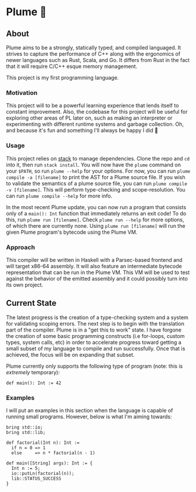 # Plume 🦚

## About
Plume aims to be a strongly, statically typed, and compiled languaged. It strives to capture the performance of C++ along with the ergonomics of newer languages such as Rust, Scala, and Go. It differs from Rust in the fact that it will require C/C++ esque memory management. 

This project is my first programming language.

### Motivation 
This project will to be a powerful learning experience that lends itself to constant improvement. Also, the codebase for this project will be useful for exploring other areas of PL later on, such as making an interpreter or experimenting with different runtime systems and garbage collection. Oh, and because it's fun and something I'll always be happy I did 🙂

### Usage
This project relies on [stack](https://docs.haskellstack.org/en/stable/install_and_upgrade/) to manage dependencies. Clone the repo and `cd` into it, then run `stack install`. You will now have the `plume` command on your `$PATH`, so run `plume --help` for your options. For now, you can run `plume compile -a [filename]` to print the AST for a Plume source file. If you wish to validate the semantics of a plume source file, you can run `plume compile -v [filename]`. This will perform type-checking and scope-resolution. You can run `plume compile --help` for more info. 

In the most recent Plume update, you can now run a program that consists only of a `main(): Int` function that immediately returns an exit code! To do this, run `plume run [filename]`. Check `plume run --help` for more options, of which there are currently none. Using `plume run [filename]` will run the given Plume program's bytecode using the Plume VM. 

### Approach
This compiler will be written in Haskell with a Parsec-based frontend and will target x86-64 assembly. It will also feature an intermediate bytecode representation that can be run in the Plume VM. This VM will be used to test against the behavior of the emitted assembly and it could possibly turn into its own project.

## Current State
The latest progress is the creation of a type-checking system and a system for validating scoping errors. The next step is to begin with the translation part of the compiler. Plume is in a "get this to work" state. I have forgone the creation of some basic programming constructs (i.e for-loops, custom types, system calls, etc) in order to accelerate progress toward getting a small subset of my language to compile and run successfully. Once that is achieved, the focus will be on expanding that subset. 

Plume currently only supports the following type of program (note: this is *extremely* temporary):

```
def main(): Int := 42
```

### Examples
I will put an examples in this section when the language is capable of running small programs. However, below is what I'm aiming towards:

```
bring std::io;
bring std::lib;

def factorial(Int n): Int := 
  if n = 0 => 1
  else     => n * factorial(n - 1)

def main([String] args): Int := {
  Int n := 5;
  io::putLn(factorial(n));
  lib::STATUS_SUCCESS
}
```
